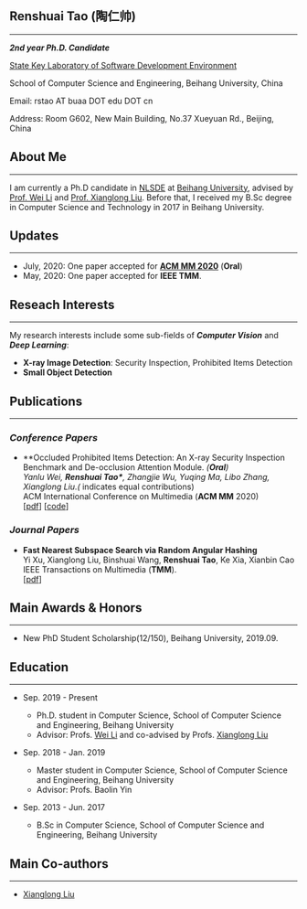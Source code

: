## Renshuai Tao (陶仁帅)
-----------
***2nd year Ph.D. Candidate***

[State Key Laboratory of Software Development Environment](http://nlsde.buaa.edu.cn)

School of Computer Science and Engineering, Beihang University, China

Email: rstao AT buaa DOT edu DOT cn

Address: Room G602, New Main Building, No.37 Xueyuan Rd., Beijing, China

## About Me
---------------
I am currently a Ph.D candidate in [NLSDE](http://www.nlsde.buaa.edu.cn) at [Beihang University](http://www.buaa.edu.cn), advised by [Prof. Wei Li](http://sites.nlsde.buaa.edu.cn/~liwei/) and [Prof. Xianglong Liu](http://sites.nlsde.buaa.edu.cn/~xlliu/). Before that, I received my B.Sc degree in Computer Science and Technology in 2017 in Beihang University.

## Updates
---------------
+ July, 2020: One paper accepted for [**ACM MM 2020**](https://2020.acmmm.org/) (**Oral**)
+ May, 2020: One paper accepted for **IEEE TMM**.

## Reseach Interests
---------------
My research interests include some sub-fields of ***Computer Vision*** and ***Deep Learning***:
+ **X-ray Image Detection**: Security Inspection, Prohibited Items Detection
+ **Small Object Detection**

## Publications
---------------
### ***Conference Papers***
  
+ **Occluded Prohibited Items Detection: An X-ray Security Inspection Benchmark and De-occlusion Attention Module. **(**Oral**)
  <br>Yanlu Wei*, **Renshuai Tao\***, Zhangjie Wu, Yuqing Ma, Libo Zhang, Xianglong Liu.(* indicates equal contributions)
  <br>ACM International Conference on Multimedia (**ACM MM** 2020)
  <br>\[[pdf](https://arxiv.org/pdf/2004.08656.pdf)\] \[[code](https://github.com/OPIXray-author/OPIXray)\] 
  

### ***Journal Papers***

+ **Fast Nearest Subspace Search via Random Angular Hashing**
  <br>Yi Xu, Xianglong Liu, Binshuai Wang, **Renshuai Tao**, Ke Xia, Xianbin Cao
  <br>IEEE Transactions on Multimedia (**TMM**).
  <br>\[[pdf](https://ieeexplore.ieee.org/abstract/document/9019840)\]

## Main Awards & Honors
---------------
+ New PhD Student Scholarship(12/150), Beihang University, 2019.09.

## Education
---------------
+ Sep. 2019 - Present
    + Ph.D. student in Computer Science, School of Computer Science and Engineering, Beihang University
    + Advisor: Profs. [Wei Li](http://sites.nlsde.buaa.edu.cn/~liwei/) and co-advised by Profs. [Xianglong Liu](http://sites.nlsde.buaa.edu.cn/~xlliu/)
  
+ Sep. 2018 - Jan. 2019
    + Master student in Computer Science, School of Computer Science and Engineering, Beihang University
    + Advisor: Profs. Baolin Yin
  
+ Sep. 2013 - Jun. 2017
    + B.Sc in Computer Science, School of Computer Science and Engineering, Beihang University
  
## Main Co-authors
---------------
+ [Xianglong Liu](http://sites.nlsde.buaa.edu.cn/~xlliu/)
